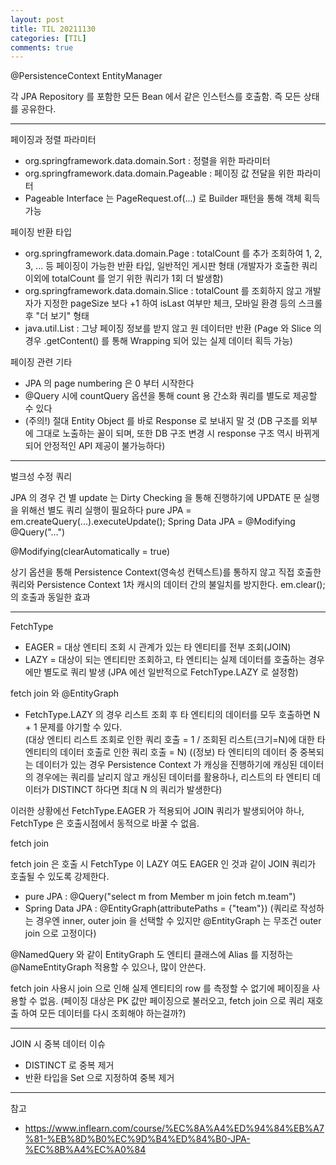 ```yaml
---
layout: post
title: TIL 20211130
categories: [TIL]
comments: true
---
```


@PersistenceContext EntityManager

각 JPA Repository 를 포함한 모든 Bean 에서 같은 인스턴스를 호출함. 즉 모든 상태를 공유한다.

-----------

페이징과 정렬 파라미터

- org.springframework.data.domain.Sort : 정렬을 위한 파라미터
- org.springframework.data.domain.Pageable : 페이징 값 전달을 위한 파라미터
- Pageable Interface 는 PageRequest.of(...) 로 Builder 패턴을 통해 객체 획득 가능


페이징 반환 타입

- org.springframework.data.domain.Page : totalCount 를 추가 조회하여 1, 2, 3, ... 등 페이징이 가능한 반환 타입, 일반적인 게시판 형태 (개발자가 호출한 쿼리 이외에 totalCount 를 얻기 위한 쿼리가 1회 더 발생함)
- org.springframework.data.domain.Slice : totalCount 를 조회하지 않고 개발자가 지정한 pageSize 보다 +1 하여 isLast 여부만 체크, 모바일 환경 등의 스크롤 후 "더 보기" 형태
- java.util.List : 그냥 페이징 정보를 받지 않고 원 데이터만 반환
(Page 와 Slice 의 경우 .getContent() 를 통해 Wrapping 되어 있는 실제 데이터 획득 가능)


페이징 관련 기타

- JPA 의 page numbering 은 0 부터 시작한다
- @Query 시에 countQuery 옵션을 통해 count 용 간소화 쿼리를 별도로 제공할 수 있다
- (주의!) 절대 Entity Object 를 바로 Response 로 보내지 말 것 (DB 구조를 외부에 그대로 노출하는 꼴이 되며, 또한 DB 구조 변경 시 response 구조 역시 바뀌게 되어 안정적인 API 제공이 불가능하다)

-----------

벌크성 수정 쿼리

JPA 의 경우 건 별 update 는 Dirty Checking 을 통해 진행하기에 UPDATE 문 실행을 위해선 별도 쿼리 실행이 필요하다
pure JPA = em.createQuery(...).executeUpdate();
Spring Data JPA = @Modifying @Query("...")


@Modifying(clearAutomatically = true)

상기 옵션을 통해 Persistence Context(영속성 컨텍스트)를 통하지 않고 직접 호출한 쿼리와 Persistence Context 1차 캐시의 데이터 간의 불일치를 방지한다. 
em.clear(); 의 호출과 동일한 효과

-----------

FetchType

- EAGER = 대상 엔티티 조회 시 관계가 있는 타 엔티티를 전부 조회(JOIN)
- LAZY = 대상이 되는 엔티티만 조회하고, 타 엔티티는 실제 데이터를 호출하는 경우에만 별도로 쿼리 발생
(JPA 에선 일반적으로 FetchType.LAZY 로 설정함)


fetch join 와 @EntityGraph

- FetchType.LAZY 의 경우 리스트 조회 후 타 엔티티의 데이터를 모두 호출하면 N + 1 문제를 야기할 수 있다.  
(대상 엔티티 리스트 조회로 인한 쿼리 호출 = 1 / 조회된 리스트(크기=N)에 대한 타 엔티티의 데이터 호출로 인한 쿼리 호출 = N)
((정보) 타 엔티티의 데이터 중 중복되는 데이터가 있는 경우 Persistence Context 가 캐싱을 진행하기에 캐싱된 데이터의 경우에는 쿼리를 날리지 않고 캐싱된 데이터를 활용하나, 리스트의 타 엔티티 데이터가 DISTINCT 하다면 최대 N 의 쿼리가 발생한다)

이러한 상황에선 FetchType.EAGER 가 적용되어 JOIN 쿼리가 발생되어야 하나, FetchType 은 호출시점에서 동적으로 바꿀 수 없음.


fetch join

fetch join 은 호출 시 FetchType 이 LAZY 여도 EAGER 인 것과 같이 JOIN 쿼리가 호출될 수 있도록 강제한다.
- pure JPA : @Query("select m from Member m join fetch m.team")
- Spring Data JPA : @EntityGraph(attributePaths = {"team"})
(쿼리로 작성하는 경우엔 inner, outer join 을 선택할 수 있지만 @EntityGraph 는 무조건 outer join 으로 고정이다)

@NamedQuery 와 같이 EntityGraph 도 엔티티 클래스에 Alias 를 지정하는 @NameEntityGraph 적용할 수 있으나, 많이 안쓴다.

fetch join 사용시 join 으로 인해 실제 엔티티의 row 를 측정할 수 없기에 페이징을 사용할 수 없음.
(페이징 대상은 PK 값만 페이징으로 불러오고, fetch join 으로 쿼리 재호출 하여 모든 데이터를 다시 조회해야 하는걸까?)

-----------

JOIN 시 중복 데이터 이슈
- DISTINCT 로 중복 제거
- 반환 타입을 Set 으로 지정하여 중복 제거

-----------

참고

- https://www.inflearn.com/course/%EC%8A%A4%ED%94%84%EB%A7%81-%EB%8D%B0%EC%9D%B4%ED%84%B0-JPA-%EC%8B%A4%EC%A0%84
